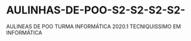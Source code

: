 # AULINHAS-DE-POO-S2-S2-S2-S2-
AULINEAS DE POO TURMA INFORMÁTICA 2020.1 TECNIQUISSIMO EM INFORMÁTICA
